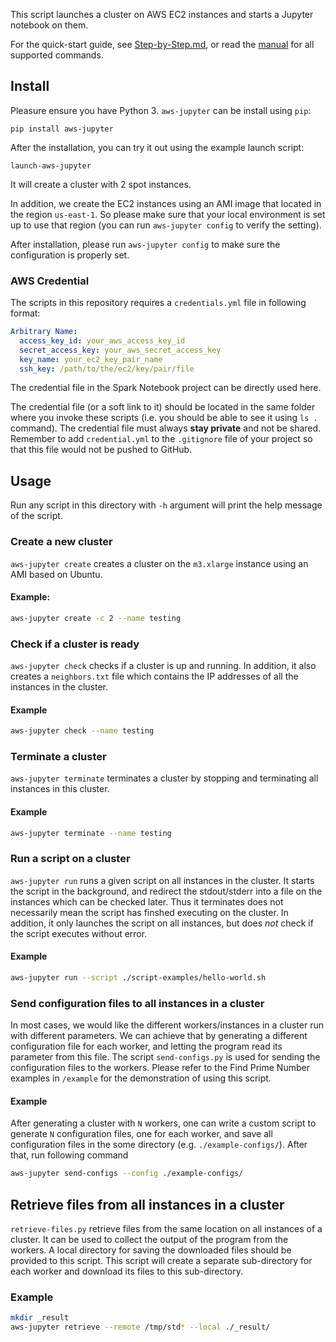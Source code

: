 This script launches a cluster on AWS EC2 instances and starts a Jupyter notebook on them.

For the quick-start guide, see [Step-by-Step.md](Step-by-Step.md), or read the [manual](manual.md) for all supported
commands.

## Install

Pleasure ensure you have Python 3. `aws-jupyter` can be install using `pip`:

```
pip install aws-jupyter
```

After the installation, you can try it out using the example launch script:

```
launch-aws-jupyter
```

It will create a cluster with 2 spot instances.

In addition,
we create the EC2 instances using an AMI image that located in the region `us-east-1`.
So please make sure that your local environment is set up to use that region
(you can run `aws-jupyter config` to verify the setting).

After installation, please run `aws-jupyter config` to make sure the configuration is properly set.


### AWS Credential

The scripts in this repository requires a `credentials.yml` file in following format:

```yaml
Arbitrary Name:
  access_key_id: your_aws_access_key_id
  secret_access_key: your_aws_secret_access_key
  key_name: your_ec2_key_pair_name
  ssh_key: /path/to/the/ec2/key/pair/file
```

The credential file in the Spark Notebook project can be directly used here.

The credential file (or a soft link to it) should be located in the same folder where
you invoke these scripts (i.e. you should be able to see it using `ls .` command).
The credential file must always **stay private** and not be shared. Remember to add
`credential.yml` to the `.gitignore` file of your project so that this
file would not be pushed to GitHub.


## Usage

Run any script in this directory with `-h` argument will print the help message of the script.


### Create a new cluster

`aws-jupyter create` creates a cluster on the `m3.xlarge` instance using an AMI based on Ubuntu.

#### Example:

```bash
aws-jupyter create -c 2 --name testing
```


### Check if a cluster is ready

`aws-jupyter check` checks if a cluster is up and running. In addition, it also creates a
`neighbors.txt` file which contains the IP addresses of all the instances in the cluster.

#### Example

```bash
aws-jupyter check --name testing
```


### Terminate a cluster

`aws-jupyter terminate` terminates a cluster by stopping and terminating all instances
in this cluster.

#### Example
```bash
aws-jupyter terminate --name testing
```


### Run a script on a cluster

`aws-jupyter run` runs a given script on all instances in the cluster.
It starts the script in the background, and redirect the stdout/stderr
into a file on the instances which can be checked later.
Thus it terminates does not necessarily mean the script has finshed executing on the cluster.
In addition, it only launches the script on all instances, but does _not_ check if the script
executes without error.

#### Example
```bash
aws-jupyter run --script ./script-examples/hello-world.sh
```


### Send configuration files to all instances in a cluster

In most cases, we would like the different workers/instances in a cluster run with
different parameters. We can achieve that by generating a different configuration file
for each worker, and letting the program read its parameter from this file.
The script `send-configs.py` is used for sending the configuration files to the workers.
Please refer to the Find Prime Number examples in `/example` for the demonstration of using
this script.

#### Example
After generating a cluster with `N` workers, one can write a custom script to generate `N`
configuration files, one for each worker, and save all configuration files in the some directory
(e.g. `./example-configs/`). After that, run following command

```bash
aws-jupyter send-configs --config ./example-configs/
```


## Retrieve files from all instances in a cluster

`retrieve-files.py` retrieve files from the same location on all instances of a cluster.
It can be used to collect the output of the program from the workers.
A local directory for saving the downloaded files should be provided to this script.
This script will create a separate sub-directory for each worker and download its files
to this sub-directory.

### Example
```bash
mkdir _result
aws-jupyter retrieve --remote /tmp/std* --local ./_result/
```
